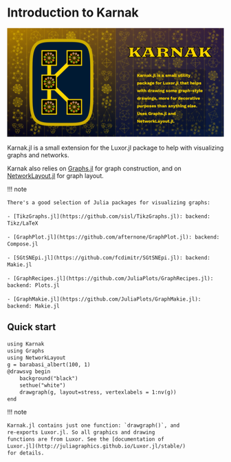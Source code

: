 # Introduction to Karnak

![karnak splash image](assets/figures/karnak-social-media-preview.png)

Karnak.jl is a small extension for the Luxor.jl package to
help with visualizing graphs and networks.

Karnak also relies on
[Graphs.jl](https://github.com/JuliaGraphs/Graphs.jl) for
graph construction, and on
[NetworkLayout.jl](https://juliagraphs.org/NetworkLayout.jl/)
for graph layout.

!!! note

    There's a good selection of Julia packages for visualizing graphs:

    - [TikzGraphs.jl](https://github.com/sisl/TikzGraphs.jl): backend: Tikz/LaTeX

    - [GraphPlot.jl](https://github.com/afternone/GraphPlot.jl): backend: Compose.jl

    - [SGtSNEpi.jl](https://github.com/fcdimitr/SGtSNEpi.jl): backend: Makie.jl

    - [GraphRecipes.jl](https://github.com/JuliaPlots/GraphRecipes.jl): backend: Plots.jl

    - [GraphMakie.jl](https://github.com/JuliaPlots/GraphMakie.jl): backend: Makie.jl

## Quick start

```@example
using Karnak
using Graphs
using NetworkLayout
g = barabasi_albert(100, 1)
@drawsvg begin
    background("black")
    sethue("white")
    drawgraph(g, layout=stress, vertexlabels = 1:nv(g))
end
```

!!! note

    Karnak.jl contains just one function: `drawgraph()`, and
    re-exports Luxor.jl. So all graphics and drawing
    functions are from Luxor. See the [documentation of
    Luxor.jl](http://juliagraphics.github.io/Luxor.jl/stable/)
    for details.
